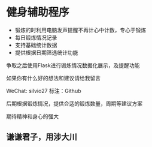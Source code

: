 # 健身辅助程序

* 锻炼的时利用电脑发声提醒不再计心中计数，专心于锻炼
* 每日锻炼情况记录
* 支持基础统计数据
* 提供根据日期筛选统计功能

争取之后使用Flask进行锻炼情况数据化展示，及提醒功能

如果你有什么好的想法和建议请给我留言

WeChat: silvio27  标注：Github

后期根据锻炼情况，提供合适的锻炼数量，周期等建议方案

期待精神和身心的强大

## 谦谦君子，用涉大川